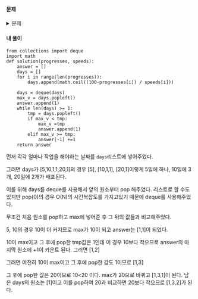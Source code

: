 #### **문제** 

<details>
  <summary>문제 </summary>
  <div markdown="1">
문제 설명
프로그래머스 팀에서는 기능 개선 작업을 수행 중입니다. 각 기능은 진도가 100%일 때 서비스에 반영할 수 있습니다.

또, 각 기능의 개발속도는 모두 다르기 때문에 뒤에 있는 기능이 앞에 있는 기능보다 먼저 개발될 수 있고, 이때 뒤에 있는 기능은 앞에 있는 기능이 배포될 때 함께 배포됩니다.

먼저 배포되어야 하는 순서대로 작업의 진도가 적힌 정수 배열 progresses와 각 작업의 개발 속도가 적힌 정수 배열 speeds가 주어질 때 각 배포마다 몇 개의 기능이 배포되는지를 return 하도록 solution 함수를 완성하세요.

##### 제한 사항
- 작업의 개수(progresses, speeds배열의 길이)는 100개 이하입니다.
- 작업 진도는 100 미만의 자연수입니다.
- 작업 속도는 100 이하의 자연수입니다.
- 배포는 하루에 한 번만 할 수 있으며, 하루의 끝에 이루어진다고 가정합니다. 예를 들어 진도율이 95%인 작업의 개발 속도가 하루에 4%라면 배포는 2일 뒤에 이루어집니다.
##### 입출력 예
|progresses|	speeds|	return|
|--|--|--|
|[93, 30, 55]|	[1, 30, 5]|	[2, 1]|
|[95, 90, 99, 99, 80, 99]|	[1, 1, 1, 1, 1, 1]|	[1, 3, 2]|
##### 입출력 예 설명
입출력 예 #1
    
첫 번째 기능은 93% 완료되어 있고 하루에 1%씩 작업이 가능하므로 7일간 작업 후 배포가 가능합니다.
두 번째 기능은 30%가 완료되어 있고 하루에 30%씩 작업이 가능하므로 3일간 작업 후 배포가 가능합니다. 하지만 이전 첫 번째 기능이 아직 완성된 상태가 아니기 때문에 첫 번째 기능이 배포되는 7일째 배포됩니다.
세 번째 기능은 55%가 완료되어 있고 하루에 5%씩 작업이 가능하므로 9일간 작업 후 배포가 가능합니다.

따라서 7일째에 2개의 기능, 9일째에 1개의 기능이 배포됩니다.

입출력 예 #2
    
    
모든 기능이 하루에 1%씩 작업이 가능하므로, 작업이 끝나기까지 남은 일수는 각각 5일, 10일, 1일, 1일, 20일, 1일입니다. 어떤 기능이 먼저 완성되었더라도 앞에 있는 모든 기능이 완성되지 않으면 배포가 불가능합니다.

따라서 5일째에 1개의 기능, 10일째에 3개의 기능, 20일째에 2개의 기능이 배포됩니다.
</div>
</details>

#### **내 풀이** 
```python3
from collections import deque
import math
def solution(progresses, speeds):
    answer = []
    days = []
    for i in range(len(progresses)):
        days.append(math.ceil((100-progresses[i]) / speeds[i]))

    days = deque(days)
    max_v = days.popleft()
    answer.append(1)
    while len(days) >= 1:
        tmp = days.popleft()
        if max_v < tmp:
            max_v =tmp
            answer.append(1)
        elif max_v >= tmp:
            answer[-1] +=1
    return answer
```
먼저 각각 얼마나 작업을 해야하는 날짜를 `days`리스트에 넣어주었다.

그러면 days가 [5,10,1,1,20,1]의 경우 [5], [10,1,1], [20,1]이렇게 5일에 하나, 10일에 3개, 20일에 2개가 배포된다.

이를 위해 days를 deque를 사용해서 앞의 원소부터 pop 해주었다. 리스트로 할 수도있지만 pop(0)의 경우 O(N)의 시간복잡도를 가지고있기 때문에 deque를 사용해주었다.

무조건 처음 원소를 pop하고 max에 넣어준 후 그 뒤의 값들과 비교해주었다.

5, 10의 경우 10이 더 커지므로 max가 10이 되고 answer는 [1,1]이 되었다.

10이 max이고 그 후에 pop한 tmp값은 1인데 이 경우 10보다 작으므로 answer의 마지막 원소에 +1이 카운트 된다. 그러면 [1,2]

그러면 여전히 10이 max이고 그 후에 pop한 값도 1이므로 [1,3]

그 후에 pop한 값은 20이므로 10<20 이다. max가 20으로 바뀌고 [1,3,1]이 된다. 남은 days의 원소는 [1]이고 이를 pop하여 20과 비교하면 20보다 작으므로 [1,3,2]가 된다.
